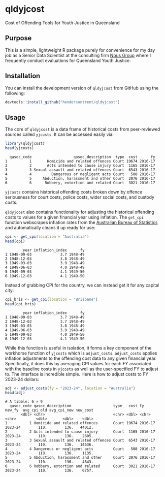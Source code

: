 
# qldyjcost

Cost of Offending Tools for Youth Justice in Queensland

## Purpose

This is a simple, lightweight R package purely for convenience for my
day job as a Senior Data Scientist at the consulting firm [Nous
Group](https://nousgroup.com/) where I frequently conduct evaluations
for Queensland Youth Justice.

## Installation

You can install the development version of `qldyjcost` from GitHub using
the following:

``` r
devtools::install_github("hendersontrent/qldyjcost")
```

## Usage

The core of `qldyjcost` is a data frame of historical costs from
peer-reviewed sources called `yjcosts`. It can be accessed easily via:

``` r
library(qldyjcost)
head(yjcosts)
```

      qasoc_code                   qasoc_description  type  cost      fy
    1          1       Homicide and related offences Court 19674 2016-17
    2          2       Acts intended to cause injury Court  1165 2016-17
    3          3 Sexual assault and related offences Court  6543 2016-17
    4          4         Dangerous or negligent acts Court   508 2016-17
    5          5     Abduction, harassment and other Court  2076 2016-17
    6          6      Robbery, extortion and related Court  3021 2016-17

`yjcosts` contains historical offending costs broken down by offence
seriousness for court costs, police costs, wider social costs, and
custody costs.

`qldyjcost` also contains functionality for adjusting the historical
offending costs to values for a given financial year using inflation.
The `get_cpi` function webscrapes inflation rates from the [Australian
Bureau of
Statistics](https://www.abs.gov.au/statistics/economy/price-indexes-and-inflation/consumer-price-index-australia/)
and automatically cleans it up ready for use:

``` r
cpi <- get_cpi(location = "Australia")
head(cpi)
```

            year inflation_index      fy
    1 1948-09-03             3.7 1948-49
    2 1948-12-03             3.8 1948-49
    3 1949-03-03             3.9 1948-49
    4 1949-06-03             4.0 1948-49
    5 1949-09-03             4.1 1949-50
    6 1949-12-03             4.1 1949-50

Instead of grabbing CPI for the country, we can instead get it for any
capital city:

``` r
cpi_bris <- get_cpi(location = "Brisbane")
head(cpi_bris)
```

            year inflation_index      fy
    1 1948-09-03             3.7 1948-49
    2 1948-12-03             3.7 1948-49
    3 1949-03-03             3.8 1948-49
    4 1949-06-03             3.9 1948-49
    5 1949-09-03             4.0 1949-50
    6 1949-12-03             4.1 1949-50

While this function is useful in isolation, it forms a key component of
the workhorse function of `yjcosts` which is `adjust_costs`.
`adjust_costs` applies inflation adjustments to the offending cost data
to any given financial year. Specifically, it does this by averaging CPI
values for each FY associated with the baseline costs in `yjcosts` as
well as the user-specified FY to adjust to. The interface is incredible
simple. Here is how to adjust costs to FY 2023-24 dollars:

``` r
adj <- adjust_costs(fy = "2023-24", location = "Australia")
head(adj)
```

    # A tibble: 6 × 9
      qasoc_code qasoc_description                   type   cost fy      new_fy  avg_cpi_old avg_cpi_new new_cost
           <dbl> <chr>                               <chr> <dbl> <chr>   <chr>         <dbl>       <dbl>    <dbl>
    1          1 Homicide and related offences       Court 19674 2016-17 2023-24        110.        136.   44012.
    2          2 Acts intended to cause injury       Court  1165 2016-17 2023-24        110.        136.    2605.
    3          3 Sexual assault and related offences Court  6543 2016-17 2023-24        110.        136.   14636.
    4          4 Dangerous or negligent acts         Court   508 2016-17 2023-24        110.        136.    1135.
    5          5 Abduction, harassment and other     Court  2076 2016-17 2023-24        110.        136.    4643.
    6          6 Robbery, extortion and related      Court  3021 2016-17 2023-24        110.        136.    6757.
